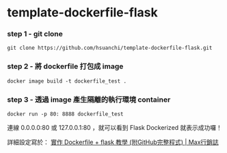 # template-dockerfile-flask

### step 1 - git clone
``` 
git clone https://github.com/hsuanchi/template-dockerfile-flask.git
```

### step 2 -  將 dockerfile 打包成 image

``` 
docker image build -t dockerfile_test .
```

### step 3 - 透過 image 產生隔離的執行環境 container

``` 
docker run -p 80: 8888 dockerfile_test
```

連線 0.0.0.0:80 或 127.0.0.1:80 ，就可以看到 Flask Dockerized 就表示成功囉！

詳細設定寫於：
[實作 Dockerfile + flask 教學 (附GitHub完整程式) | Max行銷誌](https://www.maxlist.xyz/2020/01/11/docker-flask/)
